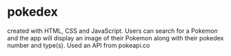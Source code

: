 # pokedex
created with HTML, CSS and JavaScript. Users can search for a Pokemon and the app will display an image of their Pokemon along with their pokedex number and type(s). Used an API from pokeapi.co
